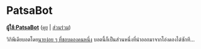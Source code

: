 # PatsaBot
**[ผู้ใช้:PatsaBot][botuserpage]** ([คุย][botusertalk] | [ส่วนร่วม][botcontribs])

วิกิพีเดียบอตโดย[นายง่อย ๆ ที่ชอบดองคนหนึ่ง][] บอตนี้ก็เป็นส่วนหนึ่งที่นำออกมาจากโอ่งดองได้ซักที...

[นายง่อย ๆ ที่ชอบดองคนหนึ่ง]: https://w.wiki/JSB
[botuserpage]: https://w.wiki/4S53
[botcontribs]: https://w.wiki/4S55
[botusertalk]: https://w.wiki/4S54

